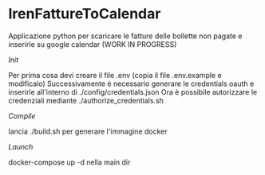 # IrenFattureToCalendar
Applicazione python per scaricare le fatture delle bollette non pagate e inserirle su google calendar (WORK IN PROGRESS)



*Init*

Per prima cosa devi creare il file .env (copia il file .env.example e modificalo)
Successivamente è necessario generare le credentials oauth e inserirle all'interno di ./config/credentials.json
Ora è possibile autorizzare le credenziali mediante ./authorize_credentials.sh

*Compile*

lancia ./build.sh per generare l'immagine docker

*Launch*

docker-compose up -d nella main dir
